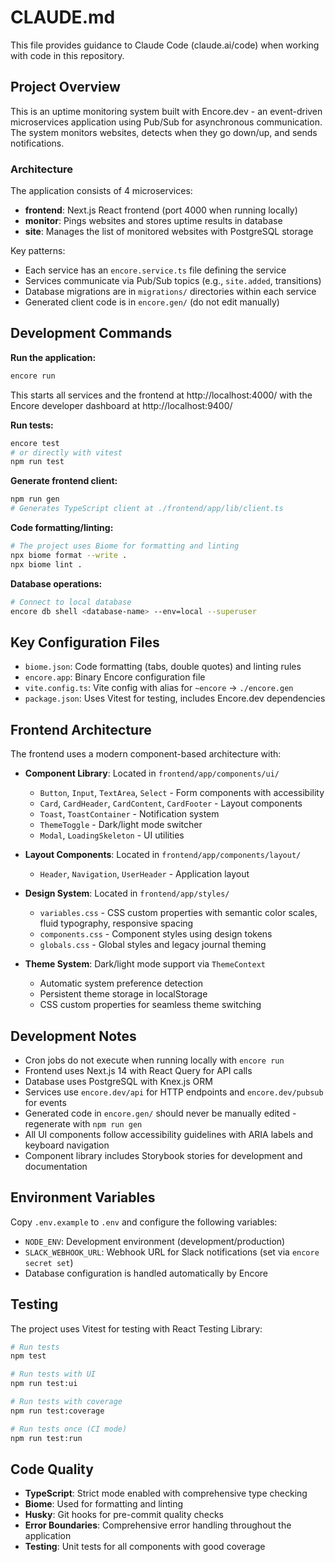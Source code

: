 # CLAUDE.md

This file provides guidance to Claude Code (claude.ai/code) when working with code in this repository.

## Project Overview

This is an uptime monitoring system built with Encore.dev - an event-driven microservices application using Pub/Sub for asynchronous communication. The system monitors websites, detects when they go down/up, and sends notifications.

### Architecture

The application consists of 4 microservices:
- **frontend**: Next.js React frontend (port 4000 when running locally)
- **monitor**: Pings websites and stores uptime results in database
- **site**: Manages the list of monitored websites with PostgreSQL storage

Key patterns:
- Each service has an `encore.service.ts` file defining the service
- Services communicate via Pub/Sub topics (e.g., `site.added`, transitions)
- Database migrations are in `migrations/` directories within each service
- Generated client code is in `encore.gen/` (do not edit manually)

## Development Commands

**Run the application:**
```bash
encore run
```
This starts all services and the frontend at http://localhost:4000/ with the Encore developer dashboard at http://localhost:9400/

**Run tests:**
```bash
encore test
# or directly with vitest
npm run test
```

**Generate frontend client:**
```bash
npm run gen
# Generates TypeScript client at ./frontend/app/lib/client.ts
```

**Code formatting/linting:**
```bash
# The project uses Biome for formatting and linting
npx biome format --write .
npx biome lint .
```

**Database operations:**
```bash
# Connect to local database
encore db shell <database-name> --env=local --superuser
```

## Key Configuration Files

- `biome.json`: Code formatting (tabs, double quotes) and linting rules
- `encore.app`: Binary Encore configuration file
- `vite.config.ts`: Vite config with alias for `~encore` -> `./encore.gen`
- `package.json`: Uses Vitest for testing, includes Encore.dev dependencies

## Frontend Architecture

The frontend uses a modern component-based architecture with:

- **Component Library**: Located in `frontend/app/components/ui/`
  - `Button`, `Input`, `TextArea`, `Select` - Form components with accessibility
  - `Card`, `CardHeader`, `CardContent`, `CardFooter` - Layout components
  - `Toast`, `ToastContainer` - Notification system
  - `ThemeToggle` - Dark/light mode switcher
  - `Modal`, `LoadingSkeleton` - UI utilities

- **Layout Components**: Located in `frontend/app/components/layout/`
  - `Header`, `Navigation`, `UserHeader` - Application layout

- **Design System**: Located in `frontend/app/styles/`
  - `variables.css` - CSS custom properties with semantic color scales, fluid typography, responsive spacing
  - `components.css` - Component styles using design tokens
  - `globals.css` - Global styles and legacy journal theming

- **Theme System**: Dark/light mode support via `ThemeContext`
  - Automatic system preference detection
  - Persistent theme storage in localStorage
  - CSS custom properties for seamless theme switching

## Development Notes

- Cron jobs do not execute when running locally with `encore run`
- Frontend uses Next.js 14 with React Query for API calls
- Database uses PostgreSQL with Knex.js ORM
- Services use `encore.dev/api` for HTTP endpoints and `encore.dev/pubsub` for events
- Generated code in `encore.gen/` should never be manually edited - regenerate with `npm run gen`
- All UI components follow accessibility guidelines with ARIA labels and keyboard navigation
- Component library includes Storybook stories for development and documentation

## Environment Variables

Copy `.env.example` to `.env` and configure the following variables:

- `NODE_ENV`: Development environment (development/production)
- `SLACK_WEBHOOK_URL`: Webhook URL for Slack notifications (set via `encore secret set`)
- Database configuration is handled automatically by Encore

## Testing

The project uses Vitest for testing with React Testing Library:

```bash
# Run tests
npm test

# Run tests with UI
npm run test:ui

# Run tests with coverage
npm run test:coverage

# Run tests once (CI mode)
npm run test:run
```

## Code Quality

- **TypeScript**: Strict mode enabled with comprehensive type checking
- **Biome**: Used for formatting and linting
- **Husky**: Git hooks for pre-commit quality checks
- **Error Boundaries**: Comprehensive error handling throughout the application
- **Testing**: Unit tests for all components with good coverage